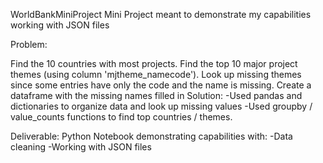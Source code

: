 WorldBankMiniProject
Mini Project meant to demonstrate my capabilities working with JSON files

Problem:

Find the 10 countries with most projects.
Find the top 10 major project themes (using column 'mjtheme_namecode').
Look up missing themes since some entries have only the code and the name is missing. Create a dataframe with the missing names filled in
Solution: -Used pandas and dictionaries to organize data and look up missing values -Used groupby / value_counts functions to find top countries / themes.

Deliverable: Python Notebook demonstrating capabilities with: -Data cleaning -Working with JSON files
